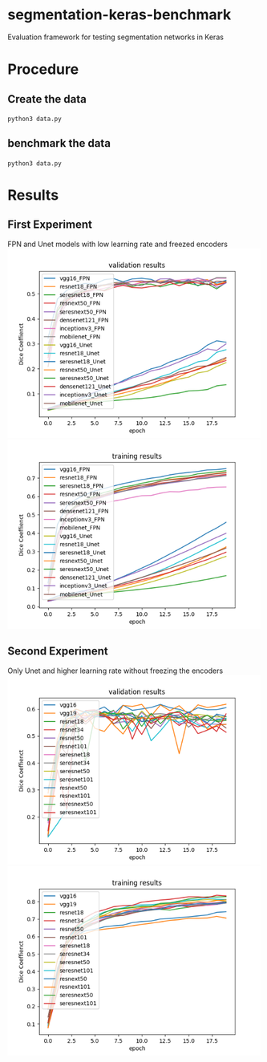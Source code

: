 # segmentation-keras-benchmark
Evaluation framework for testing segmentation networks in Keras

# Procedure
## Create the data
``python3 data.py``
## benchmark the data
``python3 data.py``

# Results
## First Experiment
FPN and Unet models with low learning rate and freezed encoders
![](/results/exp1_val_dice_coef.png)
![](/results/exp1_train_dice_coef.png)
## Second Experiment
Only Unet and higher learning rate without freezing the encoders
![](/results/exp2_val_dice_coef.png)
![](/results/exp2_train_dice_coef.png)
